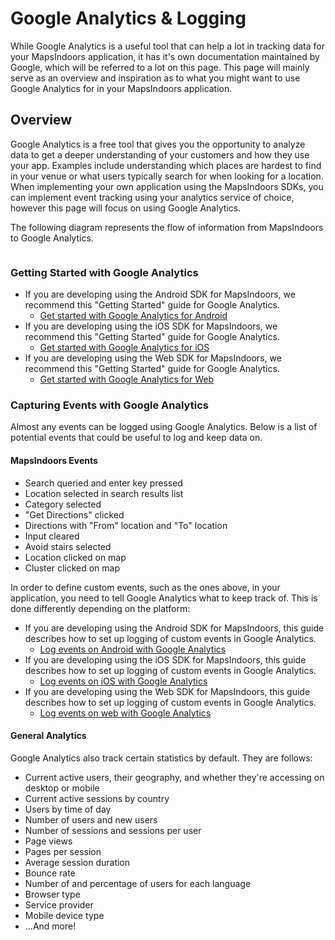# Google Analytics & Logging

While Google Analytics is a useful tool that can help a lot in tracking data for your MapsIndoors application, it has it's own documentation maintained by Google, which will be referred to a lot on this page. This page will mainly serve as an overview and inspiration as to what you might want to use Google Analytics for in your MapsIndoors application.

## Overview[​](https://docs.mapsindoors.com/analytics-and-logging#overview) <a href="#overview" id="overview"></a>

Google Analytics is a free tool that gives you the opportunity to analyze data to get a deeper understanding of your customers and how they use your app. Examples include understanding which places are hardest to find in your venue or what users typically search for when looking for a location. When implementing your own application using the MapsIndoors SDKs, you can implement event tracking using your analytics service of choice, however this page will focus on using Google Analytics.

The following diagram represents the flow of information from MapsIndoors to Google Analytics.

<figure><img src="https://docs.mapsindoors.com/img/various/Google_Analytics_Flow.png" alt=""><figcaption></figcaption></figure>

### Getting Started with Google Analytics[​](https://docs.mapsindoors.com/analytics-and-logging#getting-started-with-google-analytics) <a href="#getting-started-with-google-analytics" id="getting-started-with-google-analytics"></a>

* If you are developing using the Android SDK for MapsIndoors, we recommend this "Getting Started" guide for Google Analytics.
  * [Get started with Google Analytics for Android](https://firebase.google.com/docs/analytics/get-started?technology=android\&platform=android#java)
* If you are developing using the iOS SDK for MapsIndoors, we recommend this "Getting Started" guide for Google Analytics.
  * [Get started with Google Analytics for iOS](https://firebase.google.com/docs/analytics/get-started?technology=android\&platform=ios#swift)
* If you are developing using the Web SDK for MapsIndoors, we recommend this "Getting Started" guide for Google Analytics.
  * [Get started with Google Analytics for Web](https://firebase.google.com/docs/analytics/get-started?technology=android\&platform=web#web-version-9)

### Capturing Events with Google Analytics[​](https://docs.mapsindoors.com/analytics-and-logging#capturing-events-with-google-analytics) <a href="#capturing-events-with-google-analytics" id="capturing-events-with-google-analytics"></a>

Almost any events can be logged using Google Analytics. Below is a list of potential events that could be useful to log and keep data on.

#### **MapsIndoors Events**[**​**](https://docs.mapsindoors.com/analytics-and-logging#mapsindoors-events)

* Search queried and enter key pressed
* Location selected in search results list
* Category selected
* "Get Directions" clicked
* Directions with "From" location and "To" location
* Input cleared
* Avoid stairs selected
* Location clicked on map
* Cluster clicked on map

In order to define custom events, such as the ones above, in your application, you need to tell Google Analytics what to keep track of. This is done differently depending on the platform:

* If you are developing using the Android SDK for MapsIndoors, this guide describes how to set up logging of custom events in Google Analytics.
  * [Log events on Android with Google Analytics](https://firebase.google.com/docs/analytics/events?platform=android)
* If you are developing using the iOS SDK for MapsIndoors, this guide describes how to set up logging of custom events in Google Analytics.
  * [Log events on iOS with Google Analytics](https://firebase.google.com/docs/analytics/events?platform=ios#swift)
* If you are developing using the Web SDK for MapsIndoors, this guide describes how to set up logging of custom events in Google Analytics.
  * [Log events on web with Google Analytics](https://firebase.google.com/docs/analytics/events?platform=web#web-version-9)

#### **General Analytics**[**​**](https://docs.mapsindoors.com/analytics-and-logging#general-analytics)

Google Analytics also track certain statistics by default. They are follows:

* Current active users, their geography, and whether they're accessing on desktop or mobile
* Current active sessions by country
* Users by time of day
* Number of users and new users
* Number of sessions and sessions per user
* Page views
* Pages per session
* Average session duration
* Bounce rate
* Number of and percentage of users for each language
* Browser type
* Service provider
* Mobile device type
* ...And more!
